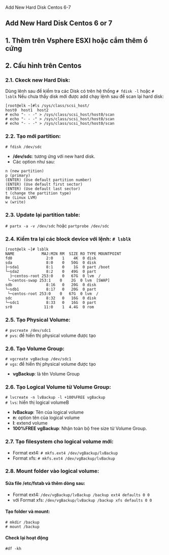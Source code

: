 Add New Hard Disk Centos 6-7

## Add New Hard Disk Centos 6 or 7
## 1. Thêm trên Vsphere ESXI hoặc cắm thêm ổ cứng
## 2. Cấu hình trên Centos  
### 2.1. Ckeck new Hard Disk:
Dùng lênh sau để kiểm tra các Disk có trên hệ thống `# fdisk -l` hoặc `# lsblk`
Nếu chưa thấy disk mới được add chạy lệnh sau để scan lại hard disk:
```
[root@elk ~]#ls /sys/class/scsi_host/ 
host0  host1  host2
# echo "- - -" > /sys/class/scsi_host/host0/scan  
# echo "- - -" > /sys/class/scsi_host/host0/scan  
# echo "- - -" > /sys/class/scsi_host/host0/scan
```
### 2.2. Tạo mới partition:
`# fdisk /dev/sdc`
- **/dev/sdc**: tương ứng với new hard disk.
- Các option như sau:
```
n (new partition)
p (primary)
(ENTER) (Use default partition number)
(ENTER) (Use default first sector)
(ENTER) (Use default last sector)
t (change the partition type)
8e (Linux LVM)
w (write)
```
### 2.3. Update lại partition table:
`# partx -a -v /dev/sdc` hoặc `partprobe /dev/sdc`
### 2.4. Kiểm tra lại các block device với lệnh: `# lsblk`  
```
[root@elk ~]# lsblk
NAME            MAJ:MIN RM  SIZE RO TYPE MOUNTPOINT
fd0               2:0    1    4K  0 disk
sda               8:0    0   50G  0 disk
├─sda1            8:1    0    1G  0 part /boot
└─sda2            8:2    0   49G  0 part
  ├─centos-root 253:0    0   67G  0 lvm  /
 └─centos-swap 253:1    0    2G  0 lvm  [SWAP]
sdb               8:16   0   20G  0 disk
└─sdb1            8:17   0   20G  0 part
 └─centos-root 253:0    0   67G  0 lvm  /
sdc               8:32   0   16G  0 disk
└─sdc1            8:33   0   16G  0 part
sr0              11:0    1  4.4G  0 rom
```
### 2.5. Tạo Physical Volume:
`# pvcreate /dev/sdc1`  
`# pvs`: để hiển thị physical volume được tạo
### 2.6. Tạo Volume Group:
`# vgcreate vgBackup /dev/sdc1`  
`# vgs`: để hiển thị physical volume được tạo
- **vgBackup**: là tên Volume Group
### 2.6. Tạo Logical Volume từ Volume Group:
`# lvcreate -n lvBackup -l +100%FREE vgBackup`  
`# lvs`: hiển thị logical volumeB 
- **lvBackup**: Tên của logical volume 
- **n**: option tên của logical volume
- **l**: extend volume
- **100%FREE vgBackup**: Nhận toàn bộ free size từ Volume Group.
### 2.7. Tạo filesystem cho logical volume mới:
- Format ext4: `# mkfs.ext4 /dev/vgBackup/lvBackup`
- Format xfs: `# mkfs.ext4 /dev/vgBackup/lvBackup`
### 2.8. Mount folder vào logical volume:
#### Sửa file /etc/fstab và thêm dòng sau:
- Format ext4: `/dev/vgBackup/lvBackup /backup ext4 defaults 0 0`
- với Format xfs: `/dev/vgBackup/lvBackup /backup xfs defaults 0 0`
#### Tạo folder và mount:
```
# mkdir /backup
# mount /backup
```
#### Check lại hoạt động 
`#df -kh`
